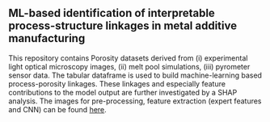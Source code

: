 ## ML-based identification of interpretable process-structure linkages in metal additive manufacturing 
This repository contains Porosity datasets derived from (i) experimental light optical microscopy images, (ii) melt pool simulations, (iii) pyrometer sensor data. The tabular dataframe is used to build machine-learning based process-porosity linkages. 
These linkages and especially feature contributions to the model output are further investigated by a SHAP analysis. The images for pre-processing, feature extraction (expert features and CNN) can be found [here](https://figshare.com/articles/figure/Binarized_image_dataset_for_porosity_prediction_in_metal_additive_manufacturing/24262960/1).
